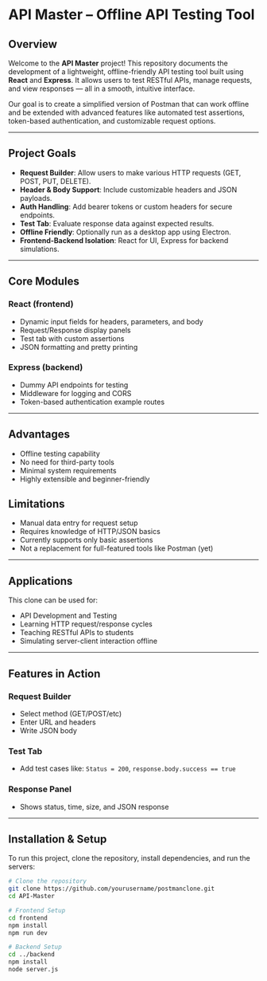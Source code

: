 # API Master – Offline API Testing Tool

##  Overview

Welcome to the **API Master** project! This repository documents the development of a lightweight, offline-friendly API testing tool built using **React** and **Express**. It allows users to test RESTful APIs, manage requests, and view responses — all in a smooth, intuitive interface.

Our goal is to create a simplified version of Postman that can work offline and be extended with advanced features like automated test assertions, token-based authentication, and customizable request options.

---

##  Project Goals

- **Request Builder**: Allow users to make various HTTP requests (GET, POST, PUT, DELETE).
- **Header & Body Support**: Include customizable headers and JSON payloads.
- **Auth Handling**: Add bearer tokens or custom headers for secure endpoints.
- **Test Tab**: Evaluate response data against expected results.
- **Offline Friendly**: Optionally run as a desktop app using Electron.
- **Frontend-Backend Isolation**: React for UI, Express for backend simulations.

---

##  Core Modules

### React (frontend)
- Dynamic input fields for headers, parameters, and body
- Request/Response display panels
- Test tab with custom assertions
- JSON formatting and pretty printing

### Express (backend)
- Dummy API endpoints for testing
- Middleware for logging and CORS
- Token-based authentication example routes

---

##  Advantages

- Offline testing capability
- No need for third-party tools
- Minimal system requirements
- Highly extensible and beginner-friendly

##  Limitations

- Manual data entry for request setup
- Requires knowledge of HTTP/JSON basics
- Currently supports only basic assertions
- Not a replacement for full-featured tools like Postman (yet)

---

##  Applications

This clone can be used for:

- API Development and Testing
- Learning HTTP request/response cycles
- Teaching RESTful APIs to students
- Simulating server-client interaction offline

---

##  Features in Action

### Request Builder
- Select method (GET/POST/etc)
- Enter URL and headers
- Write JSON body

### Test Tab
- Add test cases like: `Status = 200`, `response.body.success == true`

### Response Panel
- Shows status, time, size, and JSON response

---

##  Installation & Setup

To run this project, clone the repository, install dependencies, and run the servers:

```bash
# Clone the repository
git clone https://github.com/yourusername/postmanclone.git
cd API-Master

# Frontend Setup
cd frontend
npm install
npm run dev

# Backend Setup
cd ../backend
npm install
node server.js
